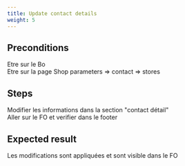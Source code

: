 ```yaml
---
title: Update contact details
weight: 5
---
```


## Preconditions

Etre sur le Bo\
Etre sur la page Shop parameters => contact => stores
## Steps

Modifier les informations dans la section "contact détail"\
Aller sur le FO et verifier dans le footer

## Expected result

Les modifications sont appliquées et sont visible dans le FO

